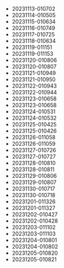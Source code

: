 * 20231113-010702
* 20231114-010505
* 20231115-010634
* 20231116-010749
* 20231117-010725
* 20231118-010634
* 20231119-011151
* 20231119-011153
* 20231120-010806
* 20231120-010807
* 20231121-010949
* 20231121-010950
* 20231122-010943
* 20231122-010944
* 20231123-010658
* 20231123-010658
* 20231124-010531
* 20231124-010532
* 20231125-010425
* 20231125-010426
* 20231126-011058
* 20231126-011059
* 20231127-010726
* 20231127-010727
* 20231128-010810
* 20231128-010811
* 20231129-010806
* 20231129-010807
* 20231130-010717
* 20231130-010718
* 20231201-011326
* 20231201-011327
* 20231202-010427
* 20231202-010428
* 20231203-011102
* 20231203-011103
* 20231204-010801
* 20231204-010802
* 20231205-010820
* 20231205-010821
